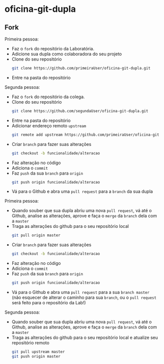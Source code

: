 # oficina-git-dupla

## Fork

Primeira pessoa:

- Faz o `fork` do repositório da Laboratória.
- Adicione sua dupla como colaboradora do seu projeto
- Clone do seu repositório
  ```bash
  git clone https://github.com/primeiraUser/oficina-git-dupla.git
  ```
- Entre na pasta do repositório

Segunda pessoa:

- Faz o `fork` do repositório da colega.
- Clone do seu repositório
  ```bash
  git clone https://github.com/segundaUser/oficina-git-dupla.git
  ```
- Entre na pasta do repositório
- Adicionar endereço remoto `upstream`
  ```bash
  git remote add upstream https://github.com/primeiraUser/oficina-git-dupla.git
  ```
- Criar `branch` para fazer suas alterações
  ```bash
  git checkout -b funcionalidade/alteracao
  ```
- Faz alteração no código
- Adiciona o `commit`
- Faz `push` da sua `branch` para `origin`
  ```bash
  git push origin funcionalidade/alteracao
  ```
- Vá para o Github e abra uma `pull request` para a `branch` da sua dupla

Primeira pessoa:

- Quando souber que sua dupla abriu uma nova `pull request`, vá até o Github, analise as alterações, aprove e faça o `merge` da `branch` dela com a `master`
- Traga as alterações do github para o seu repositório local
  ```bash
  git pull origin master
  ```
- Criar `branch` para fazer suas alterações
  ```bash
  git checkout -b funcionalidade/alteracao
  ```
- Faz alteração no código
- Adiciona o `commit`
- Faz `push` da sua `branch` para `origin`
  ```bash
  git push origin funcionalidade/alteracao
  ```
- Vá para o Github e abra uma `pull request` para a sua `branch master` (não esquecer de alterar o caminho para sua `branch`, ou o `pull request` será feito para o repositório da Lab!)

Segunda pessoa:

- Quando souber que sua dupla abriu uma nova `pull request`, vá até o Github, analise as alterações, aprove e faça o `merge` da `branch` dela com a `master`
- Traga as alterações do github para o seu repositório local e atualize seu repositório remoto
  ```bash
  git pull upstream master
  git push origin master
  ```
  